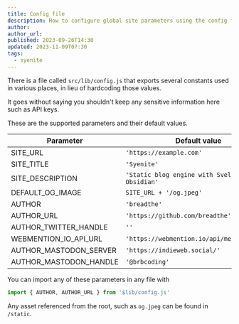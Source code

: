 ```yaml
---
title: Config file
description: How to configure global site parameters using the config file
author:
author_url:
published: 2023-09-26T14:30
updated: 2023-11-09T07:30
tags:
  - syenite
---
```


There is a file called `src/lib/config.js` that exports several constants used in various places, in lieu of hardcoding those values.

It goes without saying you shouldn't keep any sensitive information here such as API keys.

These are the supported parameters and their default values.

Parameter | Default value
---|---
SITE_URL | `'https://example.com'`
SITE_TITLE | `'Syenite'`
SITE_DESCRIPTION | `'Static blog engine with SvelteKit + Obsidian'`
DEFAULT_OG_IMAGE | `SITE_URL + '/og.jpeg'`
AUTHOR | `'breadthe'`
AUTHOR_URL | `'https://github.com/breadthe'`
AUTHOR_TWITTER_HANDLE  | `''`
WEBMENTION_IO_API_URL  | `'https://webmention.io/api/mentions.jf2'`
AUTHOR_MASTODON_SERVER  | `'https://indieweb.social/'`
AUTHOR_MASTODON_HANDLE  | `'@brbcoding'`

You can import any of these parameters in any file with

```js
import { AUTHOR, AUTHOR_URL } from '$lib/config.js'
```

Any asset referenced from the root, such as `og.jpeg` can be found in `/static`.